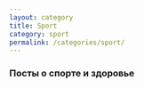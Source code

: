 ```yaml
---
layout: category
title: Sport
category: sport
permalink: /categories/sport/
---
```


### Посты о спорте и здоровье